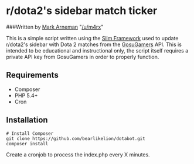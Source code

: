 # r/dota2's sidebar match ticker
###Written by [Mark Arneman](http://arneman.me) "[/u/m4rx](http://reddit.com/u/m4rx)"

This is a simple script written using the [Slim Framework](http://slimframework.com) used to update r/dota2's sidebar with Dota 2 matches from the [GosuGamers](http://gosugamers.com) API.  This is intended to be educational and instructional only, the script itself requires a private API key from GosuGamers in order to properly function.

## Requirements
* Composer
* PHP 5.4+
* Cron

## Installation
```
# Install Composer
git clone https://github.com/bearlikelion/dotabot.git
composer install
```
Create a cronjob to process the index.php every X minutes.